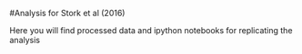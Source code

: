 #Analysis for Stork et al (2016)

Here you will find processed data and ipython notebooks for replicating the analysis
